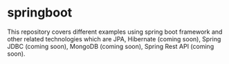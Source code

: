 # springboot
This repository covers different examples using spring boot framework and other related technologies which are JPA, Hibernate (coming soon), Spring JDBC (coming soon), MongoDB (coming soon), Spring Rest API (coming soon).
